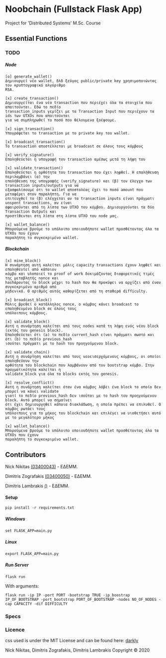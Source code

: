# Noobchain (Fullstack Flask App)

Project for 'Distributed Systems' M.Sc. Course

## Essential Functions
### TODO

##### Node
```
[o] generate_wallet()
Δημιουργεί νέο wallet, δλδ ξεύγος public/private key χρησιμοποιώντας τον κρυπτογραφικό αλγόριθμο
RSA.

[x] create_transaction()
Δημιουργείται ένα νέο transaction που περιέχει όλα τα στοιχεία που απαιτούνται. Εδώ το πεδίο
transaction_inputs γεμίζει με τα Transaction Input που περιέχουν τα ids των UTXOs που απαιτούνται
για να συμπληρωθεί το ποσό που θέλουμενα ξοέψουμε.

[x] sign_transaction()
Υπογράφεται το transaction με το private key του wallet.

[x] broadcast_transaction()
Το transaction αποστέλλεται με broadcast σε όλους τους κόμβους

[x] verify_signature()
Επαληθεύεται η υπογραφή του transaction αμέσως μετά τη λήψη του

[x] validate_transaction()
Eπαληθεύεται η ορθότητα του transaction που έχει ληφθεί. Η επαλήθευση περιλαμβάνει (α) την
επαλήθευση της υπογραφής (verify_signature) και (β) τον έλεγχο των transaction inputs/outputs για να
εξασφαλίσουμε ότι το wallet αποστολέας έχει το ποσό amount που μεταφέρει στον παραλήπτη. Για να
επιτευχθεί το (β) ελέγχεται αν τα transaction inputs είναι πράγματι unspent transactions, αν είναι
αφαιρούνται από τη λίστα των UTXO του κόμβου. Δημιουργούνται τα δύο Transaction Outputs και
προστίθενται στη λίστα στη λίστα UTXO του node μας.

[x] wallet_balance()
Μπορούμενα βρούμε το υπόλοιπο οποιουδήποτε wallet προσθέτοντας όλα τα UTXOs που έχουν
παραλήπτη το συγκεκριμένο wallet.
```


##### Blockchain
```
[x] mine_block()
Η συνάρτηση αυτή καλείται μόλις capacity transactions έχουν ληφθεί και επαληθευτεί από κάποιον
κόμβο και υλοποιεί το proof of work δοκιμάζοντας διαφορετικές τιμές της μεταβλητής nonce και
hashάροντας το block μέχρι το hash που θα προκύψει να αρχίζει από έναν συγκεκριμένο αριθμό από
μηδενικά. Ο αριθμός αυτός καθορίζεται από τη σταθερά difficulty.

[x] broadcast_block()
Μόλις βρεθεί ο κατάλληλος nonce, ο κόμβος κάνει broadcast το επαληθευμένο block σε όλους τους
υπόλοιπους κόμβους.

[x] validate_block()
Αυτή η συνάρτηση καλείται από τους nodes κατά τη λήψη ενός νέου block (εκτός του genesis block).
Επαληθεύεται ότι (a) το πεδίο current_hash είναι πράγματι σωστό και ότι (b) το πεδίο previous_hash
ισούται πράγματι με το hash του προηγούμενου block.

[x] validate_chain()
Αυτή η συνάρτηση καλείται από τους νεοεισερχόμενους κόμβους, οι οποίοι επαληθεύουν την
ορθότητα του blockchain που λαμβάνουν από τον bootstrap κόμβο. Στην πραγματικότητα καλείται η
validate_block για όλα τα blocks εκτός του genesis.

[x] resolve_conflict()
Αυτή η συνάρτηση καλείται όταν ένα κόμβος λάβει ένα block το οποίο δεν μπορεί να κάνει validate
γιατί το πεδίο previous_hash δεν ισούται με το hash του προηγούμενου block. Αυτό μπορεί να σημαίνει
ότι έχει δημιουργηθεί κάποια διακλάδωση, η οποία πρέπει να επιλυθεί. Ο κόμβος ρωτάει τους
υπόλοιπους για το μήκος του blockchain και επιλέγει να υιοθετήσει αυτό με το μεγαλύτερο μήκος

[x] wallet_balance()
Μπορούμενα βρούμε το υπόλοιπο οποιουδήποτε wallet προσθέτοντας όλα τα UTXOs που έχουν
παραλήπτη το συγκεκριμένο wallet.
```

## Contributors


Nick Nikitas [(03400043)](https://github.com/nikoshet) - ΕΔΕΜΜ.

Dimitris Zografakis [(03400050)](https://github.com/dimzog) - ΕΔΕΜΜ.

Dimitris Lambrakis [()](https://github.com) - ΕΔΕΜΜ.


#### Setup 

```
pip install -r requirements.txt
```

##### Windows
```
set FLASK_APP=main.py
```

##### Linux
```
export FLASK_APP=main.py
```

##### Run Server
```
flask run
```
With arguments:
```
flask run -ip IP -port PORT -bootstrap TRUE -ip_boostrap IP_OF_BOOTSTRAP -port_bootstrap PORT_OF_BOOTSTRAP -nodes NO_OF_NODES -cap CAPACITY -dif DIFFICULTY
```

### Specs

### Licence

css used is under the MIT License and can be found here: [darkly](https://bootswatch.com/darkly/)

Nick Nikitas, Dimitris Zografakis, Dimitris Lambrakis
Copyright © 2020

